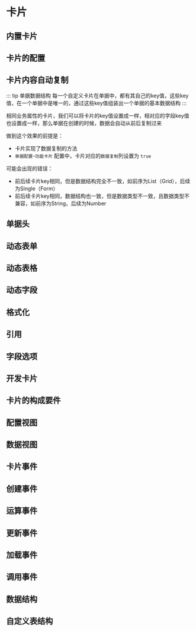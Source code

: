 
# 卡片
## 内置卡片
## 卡片的配置
## 卡片内容自动复制

::: tip 单据数据结构
每一个自定义卡片在单据中，都有其自己的key值，这些key值，在一个单据中是唯一的，通过这些key值组装出一个单据的基本数据结构
:::

相同业务属性的卡片，我们可以将卡片的key值设置成一样，相对应的字段key值也设置成一样，那么单据在创建的时候，数据会自动从前后复制过来

做到这个效果的前提是：
- 卡片实现了数据复制的方法
- `单据配置`-`功能卡片` 配置中，卡片对应的`数据复制`列设置为 `true`  

可能会出现的错误：
- 前后续卡片key相同，但是数据结构完全不一致，如前序为List（Grid），后续为Single（Form）
- 前后续卡片key相同，数据结构也一致，但是数据类型不一致，且数据类型不兼容，如前序为String，后续为Number


## 单据头
## 动态表单
## 动态表格
## 动态字段
## 格式化
## 引用
## 字段选项
## 开发卡片
## 卡片的构成要件
## 配置视图
## 数据视图
## 卡片事件
## 创建事件
## 运算事件
## 更新事件
## 加载事件
## 调用事件
## 数据结构
## 自定义表结构